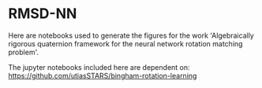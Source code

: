 # RMSD-NN

Here are notebooks used to generate the figures for the work 'Algebraically rigorous quaternion framework for the neural network rotation matching problem'.

The jupyter notebooks included here are dependent on: https://github.com/utiasSTARS/bingham-rotation-learning
